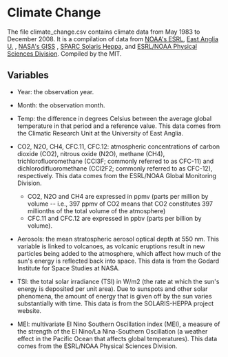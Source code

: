 # Climate Change

The file climate_change.csv contains climate data from May 1983 to December 2008. It is a compilation of data from [NOAA's ESRL](https://www.esrl.noaa.gov/gmd/ccgg/data-products.html), 
[East Anglia U.](https://crudata.uea.ac.uk/cru/data/temperature/) , [NASA's GISS](https://data.giss.nasa.gov/modelforce/strataer/) , [SPARC Solaris Heppa](http://solarisheppa.geomar.de/solarisheppa/cmip5),
 and [ESRL/NOAA Physical Sciences Division](https://www.esrl.noaa.gov/psd/enso/mei/table.html). Compiled by the MIT.
 
 
 ## Variables
 
* Year: the observation year.

* Month: the observation month.

* Temp: the difference in degrees Celsius between the average global temperature in that period and a reference value. This data comes from the Climatic Research Unit at the University of East Anglia.

* CO2, N2O, CH4, CFC.11, CFC.12: atmospheric concentrations of carbon dioxide (CO2), nitrous oxide (N2O), methane  (CH4), trichlorofluoromethane (CCl3F; commonly referred to as CFC-11) and dichlorodifluoromethane (CCl2F2; commonly referred to as CFC-12), respectively. This data comes from the ESRL/NOAA Global Monitoring Division.
  * CO2, N2O and CH4 are expressed in ppmv (parts per million by volume  -- i.e., 397 ppmv of CO2 means that CO2 constitutes 397 millionths of the total volume of the atmosphere)
  * CFC.11 and CFC.12 are expressed in ppbv (parts per billion by volume). 

* Aerosols: the mean stratospheric aerosol optical depth at 550 nm. This variable is linked to volcanoes, as volcanic eruptions result in new particles being added to the atmosphere, which affect how much of the sun's energy is reflected back into space. This data is from the Godard Institute for Space Studies at NASA.

* TSI: the total solar irradiance (TSI) in W/m2 (the rate at which the sun's energy is deposited per unit area). Due to sunspots and other solar phenomena, the amount of energy that is given off by the sun varies substantially with time. This data is from the SOLARIS-HEPPA project website.

* MEI: multivariate El Nino Southern Oscillation index (MEI), a measure of the strength of the El Nino/La Nina-Southern Oscillation (a weather effect in the Pacific Ocean that affects global temperatures). This data comes from the ESRL/NOAA Physical Sciences Division.
